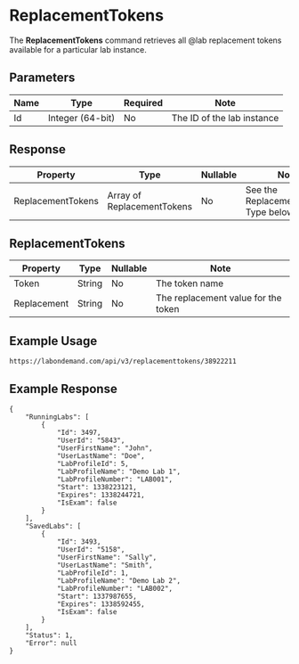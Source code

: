 # ReplacementTokens

The **ReplacementTokens** command retrieves all @lab replacement tokens available for a particular lab instance.

## Parameters

|Name|Type|Required|Note|
|--- |--- |--- |--- |
| Id | Integer (64-bit) | No | The ID of the lab instance|

## Response

|Property|Type|Nullable|Note
|--- |--- |--- |--- |
|ReplacementTokens|Array of ReplacementTokens|No|See the ReplacementTokens Type below|

## ReplacementTokens

|Property|Type|Nullable|Note
|--- |--- |--- |--- |
|Token|String|No|The token name|
|Replacement|String|No|The replacement value for the token|

## Example Usage

```
https://labondemand.com/api/v3/replacementtokens/38922211
```

## Example Response

```linenums
{
    "RunningLabs": [
        {
            "Id": 3497,
            "UserId": "5843",
            "UserFirstName": "John",
            "UserLastName": "Doe",
            "LabProfileId": 5,
            "LabProfileName": "Demo Lab 1",
            "LabProfileNumber": "LAB001",
            "Start": 1338223121,
            "Expires": 1338244721,
            "IsExam": false
        }
    ],
    "SavedLabs": [
        {
            "Id": 3493,
            "UserId": "5158",
            "UserFirstName": "Sally",
            "UserLastName": "Smith",
            "LabProfileId": 1,
            "LabProfileName": "Demo Lab 2",
            "LabProfileNumber": "LAB002",
            "Start": 1337987655,
            "Expires": 1338592455,
            "IsExam": false
        }
    ],
    "Status": 1,
    "Error": null
}
```
